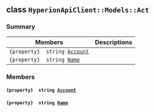 ## class `HyperionApiClient::Models::Act` 

### Summary

 Members                        | Descriptions                                
--------------------------------|---------------------------------------------
`{property}  string `[`Account`](#class_hyperion_api_client_1_1_models_1_1_act_1a8edb7e614aa530a58c647d8d273b1d8b) | 
`{property}  string `[`Name`](#class_hyperion_api_client_1_1_models_1_1_act_1a7ee9065718e6628dc7791b756fa6c0f9) | 

### Members

#### `{property}  string `[`Account`](#class_hyperion_api_client_1_1_models_1_1_act_1a8edb7e614aa530a58c647d8d273b1d8b) 

#### `{property}  string `[`Name`](#class_hyperion_api_client_1_1_models_1_1_act_1a7ee9065718e6628dc7791b756fa6c0f9) 

